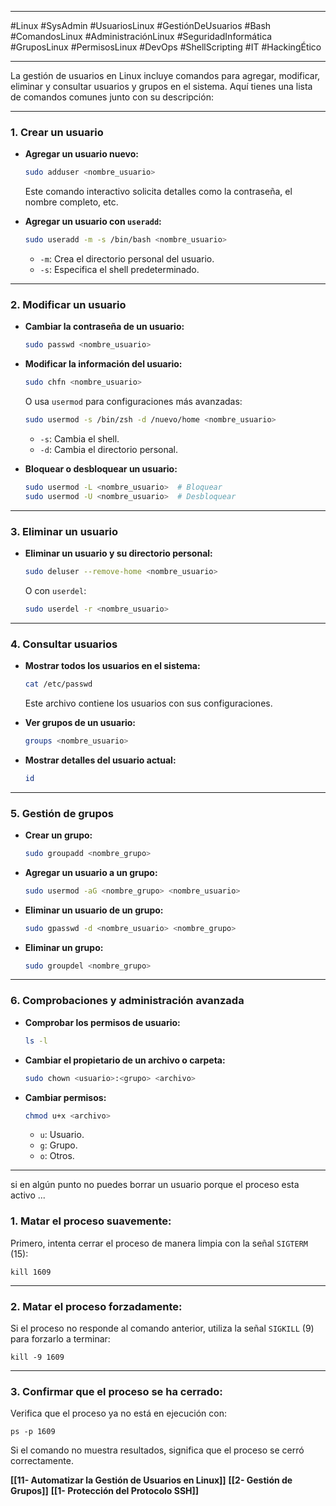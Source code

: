 
---

#Linux #SysAdmin #UsuariosLinux #GestiónDeUsuarios #Bash #ComandosLinux #AdministraciónLinux #SeguridadInformática #GruposLinux #PermisosLinux #DevOps #ShellScripting #IT #HackingÉtico

---

La gestión de usuarios en Linux incluye comandos para agregar, modificar, eliminar y consultar usuarios y grupos en el sistema. Aquí tienes una lista de comandos comunes junto con su descripción:

---

### **1. Crear un usuario**

- **Agregar un usuario nuevo:**
    
    ```bash
    sudo adduser <nombre_usuario>
    ```
    
    Este comando interactivo solicita detalles como la contraseña, el nombre completo, etc.
    
- **Agregar un usuario con `useradd`:**
    
    ```bash
    sudo useradd -m -s /bin/bash <nombre_usuario>
    ```
    
    - `-m`: Crea el directorio personal del usuario.
    - `-s`: Especifica el shell predeterminado.

---

### **2. Modificar un usuario**

- **Cambiar la contraseña de un usuario:**
    
    ```bash
    sudo passwd <nombre_usuario>
    ```
    
- **Modificar la información del usuario:**
    
    ```bash
    sudo chfn <nombre_usuario>
    ```
    
    O usa `usermod` para configuraciones más avanzadas:
    
    ```bash
    sudo usermod -s /bin/zsh -d /nuevo/home <nombre_usuario>
    ```
    
    - `-s`: Cambia el shell.
    - `-d`: Cambia el directorio personal.
- **Bloquear o desbloquear un usuario:**
    
    ```bash
    sudo usermod -L <nombre_usuario>  # Bloquear
    sudo usermod -U <nombre_usuario>  # Desbloquear
    ```
    

---

### **3. Eliminar un usuario**

- **Eliminar un usuario y su directorio personal:**
    
    ```bash
    sudo deluser --remove-home <nombre_usuario>
    ```
    
    O con `userdel`:
    
    ```bash
    sudo userdel -r <nombre_usuario>
    ```
    

---

### **4. Consultar usuarios**

- **Mostrar todos los usuarios en el sistema:**
    
    ```bash
    cat /etc/passwd
    ```
    
    Este archivo contiene los usuarios con sus configuraciones.
    
- **Ver grupos de un usuario:**
    
    ```bash
    groups <nombre_usuario>
    ```
    
- **Mostrar detalles del usuario actual:**
    
    ```bash
    id
    ```
    

---

### **5. Gestión de grupos**

- **Crear un grupo:**
    
    ```bash
    sudo groupadd <nombre_grupo>
    ```
    
- **Agregar un usuario a un grupo:**
    
    ```bash
    sudo usermod -aG <nombre_grupo> <nombre_usuario>
    ```
    
- **Eliminar un usuario de un grupo:**
    
    ```bash
    sudo gpasswd -d <nombre_usuario> <nombre_grupo>
    ```
    
- **Eliminar un grupo:**
    
    ```bash
    sudo groupdel <nombre_grupo>
    ```
    

---

### **6. Comprobaciones y administración avanzada**

- **Comprobar los permisos de usuario:**
    
    ```bash
    ls -l
    ```
    
- **Cambiar el propietario de un archivo o carpeta:**
    
    ```bash
    sudo chown <usuario>:<grupo> <archivo>
    ```
    
- **Cambiar permisos:**
    
    ```bash
    chmod u+x <archivo>
    ```
    
    - `u`: Usuario.
    - `g`: Grupo.
    - `o`: Otros.

---

si en algún punto no puedes borrar un usuario porque el proceso esta activo ...
### 1. **Matar el proceso suavemente:**

Primero, intenta cerrar el proceso de manera limpia con la señal `SIGTERM` (15):

`kill 1609`

---

### 2. **Matar el proceso forzadamente:**

Si el proceso no responde al comando anterior, utiliza la señal `SIGKILL` (9) para forzarlo a terminar:

`kill -9 1609`

---

### 3. **Confirmar que el proceso se ha cerrado:**

Verifica que el proceso ya no está en ejecución con:

`ps -p 1609`

Si el comando no muestra resultados, significa que el proceso se cerró correctamente.

**[[11- Automatizar la Gestión de Usuarios en Linux]]**
**[[2- Gestión de Grupos]]**
**[[1- Protección del Protocolo SSH]]** 